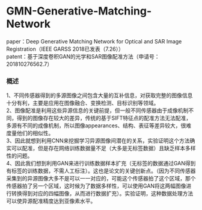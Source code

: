 # GMN-Generative-Matching-Network
paper：Deep Generative Matching Network for Optical and SAR Image Registration（IEEE GARSS 2018已发表（7.26））   
patent：基于深度卷积GAN的光学和SAR图像配准方法（申请号：201810276562.7）

### 概述    
  1、不同传感器得到的多源图像之间包含大量的互补信息，对获取完整的图像信息十分有利，主要是应用在图像融合、变换检测、目标识别等领域。     
  2、图像配准是利用这些异源信息的关键前提，但一般不同传感器由于成像机制不同，得到的图像存在较大的差异，传统的基于SIFT特征点的配准方法无法配准，多源有不同的成像机制，所以图像appearances、结构、表征等差异较大，很难度量他们的相似性。    
  3、因此就想到利用CNN来挖掘学习异源图像间潜在的关系，实验证明这个方法确实可以配准，但是存在网络训练数据量不足（大多是无标签数据）且缺乏样本多样性的问题。    
  4、因此我们想到利用GAN来进行训练数据样本扩充（无标签的数据通过GAN得到有标签的训练数据，不需人工标注）。这也是论文的关键创新点。（因为不同传感器采集到的异源图像大多不是可以一一对应的，可能这个传感器拍了这个区域，那个传感器拍了另一个区域，这时候为了数据多样性，可以使用GAN将这两幅图像进行转换得到对应的四幅图像，从而进行数据扩充）。实验证明，这种数据处理方法可以使异源配准精度达到亚像素水平。
